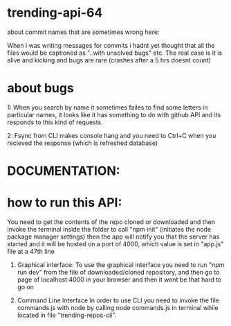 # trending-api-64

about commit names that are sometimes wrong here:

When i was writing messages for commits i hadnt yet thought that all the files would be captioned as "..with unsolved bugs" etc.
The real case is it is alive and kicking and bugs are rare (crashes after a 5 hrs doesnt count)

# about bugs

1: When you search by name it sometimes failes to find some letters in particular names, it looks like it has something to do with github API and its responds to this kind of requests.

2: Fsync from CLI makes console hang and you need to Ctrl+C when you recieved the response (which is refreshed database)

# DOCUMENTATION:

# how to run this API:

You need to get the contents of the repo cloned or downloaded and then invoke the terminal inside the folder to call "npm init" (initiates the node package manager settings)
then the app will notify you that the server has started and it will be hosted on a port of 4000, which value is set in "app.js" file at a 47th line

1. Graphical interface:
   To use the graphical interface you need to run "npm run dev" from the file of downloaded/cloned repository, and then go to page of localhost:4000 in your browser and then it wont be that hard to go on

2. Command Line Interface
   In order to use CLI you need to invoke the file commands.js with node by calling node commands.js in terminal while located in file "trending-repos-cli".
